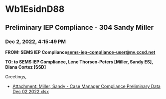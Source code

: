 # Wb1EsidnD88
## Preliminary IEP Compliance - 304 Sandy Miller
### Dec 2, 2022, 4:15:49 PM
**FROM: SEMS IEP Compliance<sems-iep-compliance-user@nv.ccsd.net>**

**TO: to SEMS IEP Compliance, Lene Thorsen-Peters [Miller, Sandy ES], Diana Cortez [SSD]**


Greetings, 





* [Attachment: Miller, Sandy - Case Manager Compliance Preliminary Data Dec 02 2022.xlsx](Wb1EsidnD88-attachment-1.xlsx)
